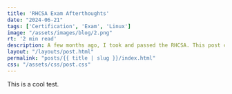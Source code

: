 ```yaml
---
title: 'RHCSA Exam Afterthoughts'
date: "2024-06-21"
tags: ['Certification', 'Exam', 'Linux']
image: "/assets/images/blog/2.png"
rt: '2 min read'
description: A few months ago, I took and passed the RHCSA. This post covers my thoughts.
layout: "/layouts/post.html"
permalink: "posts/{{ title | slug }}/index.html"
css: "/assets/css/post.css"
---
```

This is a cool test.